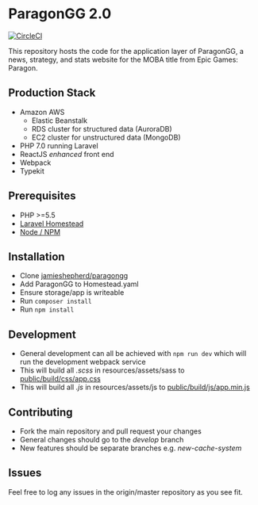 # ParagonGG 2.0

[![CircleCI](https://circleci.com/gh/jamieshepherd/paragongg/tree/master.svg?style=svg&circle-token=2886abb8ed3f95a61da55889de6888f9dc4e54e3)](https://circleci.com/gh/jamieshepherd/paragongg/tree/master)

This repository hosts the code for the application layer of ParagonGG, a news, strategy, and stats website for the MOBA title from Epic Games: Paragon.

## Production Stack
- Amazon AWS
    - Elastic Beanstalk
    - RDS cluster for structured data (AuroraDB)
    - EC2 cluster for unstructured data (MongoDB)
- PHP 7.0 running Laravel
- ReactJS *enhanced* front end
- Webpack
- Typekit

## Prerequisites

- PHP >=5.5
- [Laravel Homestead](https://github.com/laravel/homestead)
- [Node / NPM](https://nodejs.org/en/)

## Installation

- Clone [jamieshepherd/paragongg](https://github.com/jamieshepherd/paragongg)
- Add ParagonGG to Homestead.yaml
- Ensure storage/app is writeable
- Run `composer install`
- Run `npm install`

## Development

- General development can all be achieved with `npm run dev` which will run the development webpack service
- This will build all *.scss* in resources/assets/sass to [public/build/css/app.css](public/build/css/app.css)
- This will build all *.js* in resources/assets/js to [public/build/js/app.min.js](public/build/js/app.min.js)

## Contributing

- Fork the main repository and pull request your changes
- General changes should go to the *develop* branch
- New features should be separate branches e.g. *new-cache-system*

## Issues

Feel free to log any issues in the origin/master repository as you see fit.
